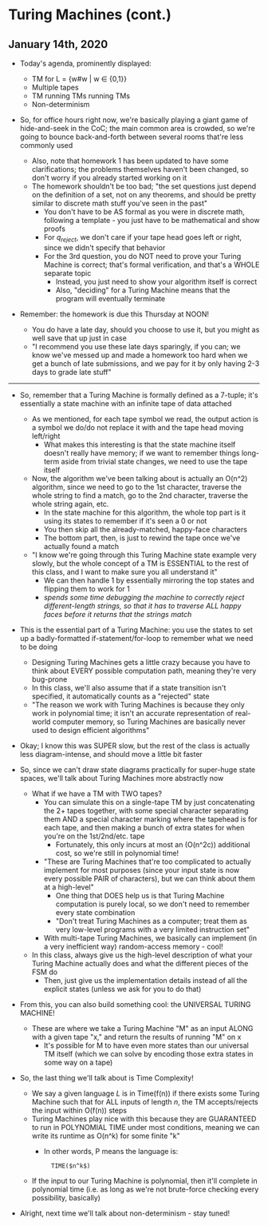 # Turing Machines (cont.)

## January 14th, 2020

- Today's agenda, prominently displayed:
    - TM for L = {w#w | w $\in$ {0,1}}
    - Multiple tapes
    - TM running TMs running TMs
    - Non-determinism

- So, for office hours right now, we're basically playing a giant game of hide-and-seek in the CoC; the main common area is crowded, so we're going to bounce back-and-forth between several rooms that're less commonly used
    - Also, note that homework 1 has been updated to have some clarifications; the problems themselves haven't been changed, so don't worry if you already started working on it
    - The homework shouldn't be too bad; "the set questions just depend on the definition of a set, not on any theorems, and should be pretty similar to discrete math stuff you've seen in the past"
        - You don't have to be AS formal as you were in discrete math, following a template - you just have to be mathematical and show proofs
        - For $q_{reject}$, we don't care if your tape head goes left or right, since we didn't specify that behavior
        - For the 3rd question, you do NOT need to prove your Turing Machine is correct; that's formal verification, and that's a WHOLE separate topic
            - Instead, you just need to show your algorithm itself is correct
            - Also, "deciding" for a Turing Machine means that the program will eventually terminate

- Remember: the homework is due this Thursday at NOON!
    - You do have a late day, should you choose to use it, but you might as well save that up just in case
    - "I recommend you use these late days sparingly, if you can; we know we've messed up and made a homework too hard when we get a bunch of late submissions, and we pay for it by only having 2-3 days to grade late stuff"

--------------------------------------------------------------------------------

- So, remember that a Turing Machine is formally defined as a 7-tuple; it's essentially a state machine with an infinite tape of data attached
    - As we mentioned, for each tape symbol we read, the output action is a symbol we do/do not replace it with and the tape head moving left/right
        - What makes this interesting is that the state machine itself doesn't really have memory; if we want to remember things long-term aside from trivial state changes, we need to use the tape itself
    - Now, the algorithm we've been talking about is actually an O(n^2) algorithm, since we need to go to the 1st character, traverse the whole string to find a match, go to the 2nd character, traverse the whole string again, etc.
        - In the state machine for this algorithm, the whole top part is it using its states to remember if it's seen a 0 or not
        - You then skip all the already-matched, happy-face characters
        - The bottom part, then, is just to rewind the tape once we've actually found a match
    - "I know we're going through this Turing Machine state example very slowly, but the whole concept of a TM is ESSENTIAL to the rest of this class, and I want to make sure you all understand it"
        - We can then handle 1 by essentially mirroring the top states and flipping them to work for 1
        - *spends some time debugging the machine to correctly reject different-length strings, so that it has to traverse ALL happy faces before it returns that the strings match*

- This is the essential part of a Turing Machine: you use the states to set up a badly-formatted if-statement/for-loop to remember what we need to be doing
    - Designing Turing Machines gets a little crazy because you have to think about EVERY possible computation path, meaning they're very bug-prone
    - In this class, we'll also assume that if a state transition isn't specified, it automatically counts as a "rejected" state
    - "The reason we work with Turing Machines is because they only work in polynomial time; it isn't an accurate representation of real-world computer memory, so Turing Machines are basically never used to design efficient algorithms"

- Okay; I know this was SUPER slow, but the rest of the class is actually less diagram-intense, and should move a little bit faster

- So, since we can't draw state diagrams practically for super-huge state spaces, we'll talk about Turing Machines more abstractly now
    - What if we have a TM with TWO tapes?
        - You can simulate this on a single-tape TM by just concatenating the 2+ tapes together, with some special character separating them AND a special character marking where the tapehead is for each tape, and then making a bunch of extra states for when you're on the 1st/2nd/etc. tape
            - Fortunately, this only incurs at most an (O(n^2c)) additional cost, so we're still in polynomial time!
        - "These are Turing Machines that're too complicated to actually implement for most purposes (since your input state is now every possible PAIR of characters), but we can think about them at a high-level"
            - One thing that DOES help us is that Turing Machine computation is purely local, so we don't need to remember every state combination
            - "Don't treat Turing Machines as a computer; treat them as very low-level programs with a very limited instruction set"
        - With multi-tape Turing Machines, we basically can implement (in a very inefficient way) random-access memory - cool!
    - In this class, always give us the high-level description of what your Turing Machine actually does and what the different pieces of the FSM do
        - Then, just give us the implementation details instead of all the explicit states (unless we ask for you to do that)

- From this, you can also build something cool: the UNIVERSAL TURING MACHINE!
    - These are where we take a Turing Machine "M" as an input ALONG with a given tape "x," and return the results of running "M" on x
        - It's possible for M to have even more states than our universal TM itself (which we can solve by encoding those extra states in some way on a tape)

- So, the last thing we'll talk about is Time Complexity!
    - We say a given language $L$ is in Time(f(n)) if there exists some Turing Machine such that for ALL inputs of length $n$, the TM accepts/rejects the input within O(f(n)) steps
    - Turing Machines play nice with this because they are GUARANTEED to run in POLYNOMIAL TIME under most conditions, meaning we can write its runtime as O(n^k) for some finite "k"
        - In other words, P means the language is:

                TIME($n^k$)

    - If the input to our Turing Machine is polynomial, then it'll complete in polynomial time (i.e. as long as we're not brute-force checking every possibility, basically)

- Alright, next time we'll talk about non-determinism - stay tuned!